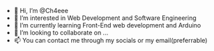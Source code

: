 - 👋 Hi, I’m @Ch4eee
- 👀 I’m interested in Web Development and Software Engineering
- 🌱 I’m currently learning Front-End web development and Arduino
- 💞️ I’m looking to collaborate on ...
- 📫 You can contact me through my socials or my email(preferrable)

<!---
Ch4eee/Ch4eee is a ✨ special ✨ repository because its `README.md` (this file) appears on your GitHub profile.
You can click the Preview link to take a look at your changes.
--->
